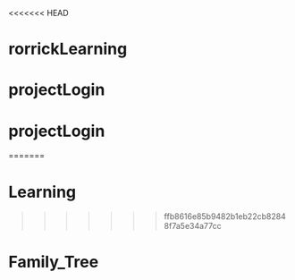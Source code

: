 <<<<<<< HEAD
# rorrickLearning
# projectLogin
# projectLogin
=======
# Learning
>>>>>>> ffb8616e85b9482b1eb22cb82848f7a5e34a77cc
# Family_Tree
